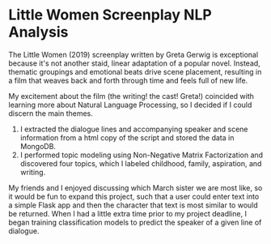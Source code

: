 # Little Women Screenplay NLP Analysis

The Little Women (2019) screenplay written by Greta Gerwig is exceptional because it's not another staid, linear adaptation of a popular novel. Instead, thematic groupings and emotional beats drive scene placement, resulting in a film that weaves back and forth through time and feels full of new life. 

My excitement about the film (the writing! the cast! Greta!) coincided with learning more about Natural Language Processing, so I decided if I could discern the main themes. 

1. I extracted the dialogue lines and accompanying speaker and scene information from a html copy of the script and stored the data in MongoDB.
2. I performed topic modeling using Non-Negative Matrix Factorization and discovered four topics, which I labeled childhood, family, aspiration, and writing. 

My friends and I enjoyed discussing which March sister we are most like, so it would be fun to expand this project, such that a user could enter text into a simple Flask app and then the character that text is most similar to would be returned. When I had a little extra time prior to my project deadline, I began training classification models to predict the speaker of a given line of dialogue.
